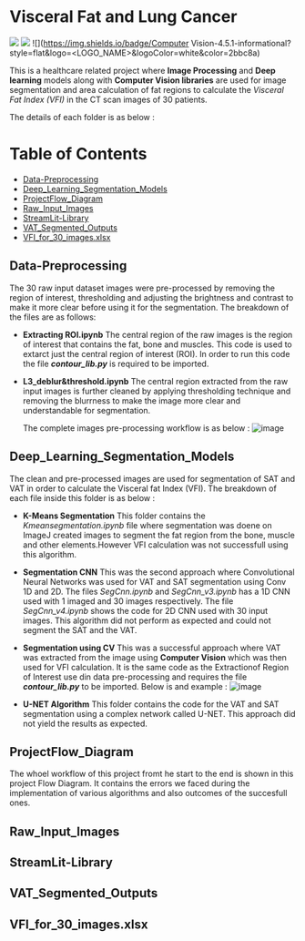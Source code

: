 # Visceral Fat and Lung Cancer
![](https://img.shields.io/badge/CODE-PYTHON-informational?style=flat&logo=<LOGO_NAME>&logoColor=white&color=2bbc8a)
![](https://img.shields.io/badge/version-3.7.3-informational?style=flat&logo=<LOGO_NAME>&logoColor=white&color=2bbc8a)
![](https://img.shields.io/badge/Computer Vision-4.5.1-informational?style=flat&logo=<LOGO_NAME>&logoColor=white&color=2bbc8a)

This is a healthcare related project where **Image Processing** and **Deep learning** models along with **Computer Vision libraries**  are used for image segmentation and area calculation of fat regions to calculate the *Visceral Fat Index (VFI)* in the CT scan images of 30 patients. 

The details of each folder is as below :
# Table of Contents

* [Data-Preprocessing](#Data-Preprocessing)
* [Deep_Learning_Segmentation_Models](#Deep_Learning_Segmentation_Models)
* [ProjectFlow_Diagram](#ProjectFlow_Diagram)
* [Raw_Input_Images](#Raw_Input_Images)
* [StreamLit-Library](#StreamLit-Library)
* [VAT_Segmented_Outputs](#VAT_Segmented_Outputs)
* [VFI_for_30_images.xlsx](#VFI_for_30_images.xlsx)


## Data-Preprocessing
The 30 raw input dataset images were pre-processed by removing the region of interest, thresholding and adjusting the brightness and contrast to make it more clear before using it for the segmentation. The breakdown of the files are as follows:
- **Extracting ROI.ipynb**
  The central region of the raw images is the region of interest that contains the fat, bone and muscles. This code is used to extarct just the central region of interest (ROI).   In order to run this code the file **_contour_lib.py_** is required to be imported.
  
- **L3_deblur&threshold.ipynb**
  The central region extracted from the raw input images is further cleaned by applying thresholding technique and removing the blurrness to make the image more clear and        understandable for segmentation.
  
  The complete images pre-processing workflow is as below :
  ![image](https://user-images.githubusercontent.com/79048779/116161387-a9a51780-a6c1-11eb-8d8d-d527872f7e34.png)


## Deep_Learning_Segmentation_Models
The clean and pre-processed images are used for segmentation of SAT and VAT in order to calculate the Visceral fat Index (VFI). The breakdown of each file inside this folder is as below :
- **K-Means Segmentation**
  This folder contains the *Kmeansegmentation.ipynb* file where segmentation was doene on ImageJ created images to segment the fat region from the bone, muscle and other elements.However VFI calculation was not successfull using this algorithm. 

- **Segmentation CNN**
  This was the second approach where Convolutional Neural Networks was used for VAT and SAT segmentation using Conv 1D and 2D. The files *SegCnn.ipynb* and *SegCnn_v3.ipynb* has a 1D CNN used with 1 imaged and 30 images respectively. The file *SegCnn_v4.ipynb* shows the code for 2D CNN used with 30 input images. This algorithm did not perform as expected and could not segment the SAT and the VAT.
  
- **Segmentation using CV**
  This was a successful approach where VAT was extracted from the image using **Computer Vision** which was then used for VFI calculation. It is the same code as the Extractionof Region of Interest use din data pre-processing and requires the file  **_contour_lib.py_** to be imported. Below is and example :
  ![image](https://user-images.githubusercontent.com/79048779/116163054-03f3a780-a6c5-11eb-9c74-12cc5a103857.png)

- **U-NET Algorithm**
  This folder contains the code for the VAT and SAT segmentation using a complex network called U-NET. This approach did not yield the results as expected.

## ProjectFlow_Diagram
The whoel workflow of this project fromt he start to the end is shown in this project Flow Diagram. It contains the errors we faced during the implementation of various algorithms and also outcomes of the succesfull ones.

## Raw_Input_Images 
## StreamLit-Library
## VAT_Segmented_Outputs
## VFI_for_30_images.xlsx

